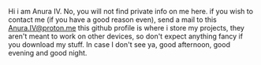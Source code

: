 Hi i am Anura IV. No, you will not find private info on me here. if you wish to contact me (if you have a good reason even), send a mail to this Anura.IV@proton.me
this github profile is where i store my projects, they aren't meant to work on other devices, so don't expect anything fancy if you download my stuff.
In case I don't see ya, good afternoon, good evening and good night.
